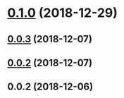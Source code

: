 # [0.1.0](https://github.com/kuaizi-co/vue-cli-plugin-register-component/compare/v0.0.3...v0.1.0) (2018-12-29)



## [0.0.3](https://github.com/kuaizi-co/vue-cli-plugin-register-component/compare/v0.0.2...v0.0.3) (2018-12-07)



## [0.0.2](https://github.com/kuaizi-co/vue-cli-plugin-register-component/compare/v0.0.1...v0.0.2) (2018-12-07)



## 0.0.2 (2018-12-06)




